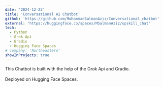 ```yaml
---
date: '2024-12-23'
title: 'Conversational AI Chatbot'
github: 'https://github.com/MuhammadSalmanAziz/Conversational_chatbot'
external: 'https://huggingface.co/spaces/MSalmanAziz/upskill_chat'
tech:
  - Python
  - Grok Api
  - Gradio
  - Hugging Face Spaces
# company: 'Northeastern'
showInProjects: true
---
```


This Chatbot is built with the help of the Grok Api and Gradio.\
 \
Deployed on Hugging Face Spaces.



